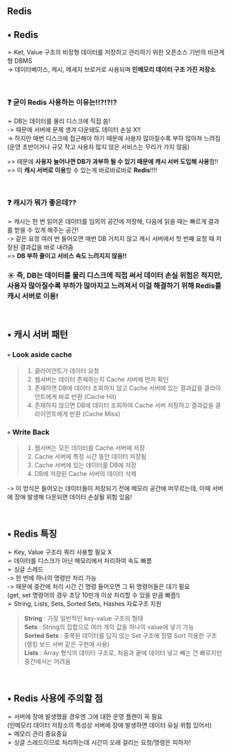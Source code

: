 Redis
---

## • Redis  
➢ Ket, Value 구조의 비정형 데이터를 저장하고 관리하기 위한 오픈소스 기반의 비관계형 DBMS  
-> 데이터베이스, 캐시, 메세지 브로커로 사용되며 **인메모리 데이터 구조 가진 저장소**

&nbsp;  

### ❓ 굳이 Redis 사용하는 이유는!!?!?!?  
➢ DB는 데이터를 물리 디스크에 직접 씀!  
-> 때문에 서버에 문제 생겨 다운돼도 데이터 손실 X!!  
-> 하지만 매번 디스크에 접근해야 하기 때문에 사용자 많아질수록 부하 많아져 느려짐  
(운영 초반이거나 규모 작고 사용자 많지 않은 서비스는 무리가 가지 않음)  

=> 때문에 **사용자 늘어나면 DB가 과부하 될 수 있기 때문에 캐시 서버 도입해 사용**함!!  
=> 이 **캐시 서버로 이용**할 수 있는게 바로바로바로 **Redis**!!!!  

&nbsp;  

### ❓ 캐시가 뭐가 좋은데??  
➢ 캐시는 한 번 읽어온 데이터를 임의의 공간에 저장해, 다음에 읽을 때는 빠르게 결과를 받을 수 있게 해주는 공간!  
-> 같은 요청 여러 번 들어오면 매번 DB 거치지 않고 캐시 서버에서 첫 번째 요청 때 저장된 결과값을 바로 내려줌  
=> **DB 부하 줄이고 서비스 속도 느려지지 않음!!**  

### ☀︎ 즉, DB는 데이터를 물리 디스크에 직접 써서 데이터 손실 위험은 적지만, 사용자 많아질수록 부하가 많아지고 느려져서 이걸 해결하기 위해 Redis를 캐시 서버로 이용!  

&nbsp;  

## • 캐시 서버 패턴  
### ◦ Look aside cache  
> 1. 클라이언트가 데이터 요청
> 2. 웹서버는 데이터 존재하는지 Cache 서버에 먼저 확인
> 3. 존재하면 DB에 데이터 조회하지 않고 Cache 서버에 있는 결과값을 클라이언트에게 바로 반환 (Cache Hit)  
> 4. 존재하지 않으면 DB에 데이터 조회하여 Cache 서버 저장하고 결과값을 클라이언트에게 반환 (Cache Miss)

### ◦ Write Back
> 1. 웹서버는 모든 데이터를 Cache 서버에 저장
> 2. Cache 서버에 특정 시간 동안 데이터 저장됨
> 3. Cache 서버에 있는 데이터를 DB에 저장
> 4. DB에 저장된 Cache 서버의 데이터 삭제

-> 이 방식은 들어오는 데이터들이 저장되기 전에 메모리 공간에 머무르는데, 이때 서버에 장애 발생해 다운되면 데이터 손실될 위험 있음!

&nbsp;  

## • Redis 특징  
➢ Key, Value 구조라 쿼리 사용할 필요 X  
➢ 데이터를 디스크가 아닌 메모리에서 처리하여 속도 빠름  
➢ 싱글 스레드  
-> 한 번에 하나의 명령만 처리 가능  
-> 때문에 중간에 처리 시간 긴 명령 들어오면 그 뒤 명령어들은 대기 필요  
(get, set 명령어의 경우 초당 10만개 이상 처리할 수 있을 만큼 빠름!)  
➢ String, Lists, Sets, Sorted Sets, Hashes 자료구조 지원  
> **String** : 가장 일반적인 key-value 구조의 형태  
> **Sets** : String의 집합으로 여러 개의 값을 하나의 value에 넣기 가능  
> **Sorted Sets** : 중복된 데이터를 담지 않는 Set 구조에 정렬 Sort 적용한 구조 (랭킹 보드 서버 같은 구현에 사용)  
> **Lists** : Array 형식의 데이터 구조로, 처음과 끝에 데이터 넣고 빼는 건 빠르지만 중간에서는 어려움  

&nbsp;  

## • Redis 사용에 주의할 점  
➢ 서버에 장애 발생했을 경우엔 그에 대한 운영 플랜이 꼭 필요  
(인메모리 데이터 저장소의 특성상 서버에 장애 발생하면 데이터 유실 위험 있어서)  
➢ 메모리 관리 중요중요  
➢ 싱글 스레드이므로 처리하는데 시간이 오래 걸리는 요청/명령은 피하자!  






